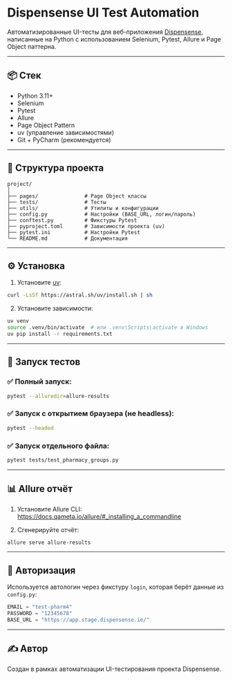 # Dispensense UI Test Automation

Автоматизированные UI-тесты для веб-приложения [Dispensense](https://app.stage.dispensense.ie/), написанные на Python с использованием Selenium, Pytest, Allure и Page Object паттерна.

---

## 📦 Стек

- Python 3.11+
- Selenium
- Pytest
- Allure
- Page Object Pattern
- uv (управление зависимостями)
- Git + PyCharm (рекомендуется)

---

## 📁 Структура проекта

```
project/
│
├── pages/               # Page Object классы
├── tests/               # Тесты
├── utils/               # Утилиты и конфигурации
├── config.py            # Настройки (BASE_URL, логин/пароль)
├── conftest.py          # Фикстуры Pytest
├── pyproject.toml       # Зависимости проекта (uv)
├── pytest.ini           # Настройки Pytest
└── README.md            # Документация
```

---

## ⚙️ Установка

1. Установите [uv](https://github.com/astral-sh/uv):

```bash
curl -LsSf https://astral.sh/uv/install.sh | sh
```

2. Установите зависимости:

```bash
uv venv
source .venv/bin/activate  # или .venv\Scripts\activate в Windows
uv pip install -r requirements.txt
```

---

## 🚀 Запуск тестов

### ✅ Полный запуск:

```bash
pytest --alluredir=allure-results
```

### ✅ Запуск с открытием браузера (не headless):

```bash
pytest --headed
```

### ✅ Запуск отдельного файла:

```bash
pytest tests/test_pharmacy_groups.py
```

---

## 📊 Allure отчёт

1. Установите Allure CLI:  
   https://docs.qameta.io/allure/#_installing_a_commandline

2. Сгенерируйте отчёт:

```bash
allure serve allure-results
```

---

## 🔐 Авторизация

Используется автологин через фикстуру `login`, которая берёт данные из `config.py`:

```python
EMAIL = "test-pharm4"
PASSWORD = "12345678"
BASE_URL = "https://app.stage.dispensense.ie/"
```

---

## ✍️ Автор

Создан в рамках автоматизации UI-тестирования проекта Dispensense.
